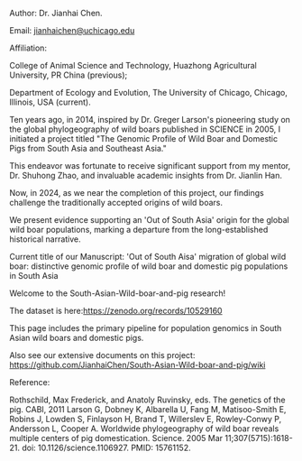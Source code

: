 Author: Dr. Jianhai Chen.

Email: jianhaichen@uchicago.edu

Affiliation:

College of Animal Science and Technology, Huazhong Agricultural University, PR China (previous);

Department of Ecology and Evolution, The University of Chicago, Chicago, Illinois, USA (current).

Ten years ago, in 2014, inspired by Dr. Greger Larson's pioneering study on the global phylogeography of wild boars published in SCIENCE in 2005, I initiated a project titled "The Genomic Profile of Wild Boar and Domestic Pigs from South Asia and Southeast Asia." 

This endeavor was fortunate to receive significant support from my mentor, Dr. Shuhong Zhao, and invaluable academic insights from Dr. Jianlin Han.

Now, in 2024, as we near the completion of this project, our findings challenge the traditionally accepted origins of wild boars.


We present evidence supporting an 'Out of South Asia' origin for the global wild boar populations, marking a departure from the long-established historical narrative.


Current title of our Manuscript: 'Out of South Aisa' migration of global wild boar: distinctive genomic profile of wild boar and domestic pig populations in South Asia

Welcome to the South-Asian-Wild-boar-and-pig research!

The dataset is here:https://zenodo.org/records/10529160



This page includes the primary pipeline for population genomics in South Asian wild boars and domestic pigs.

Also see our extensive documents on this project:
https://github.com/JianhaiChen/South-Asian-Wild-boar-and-pig/wiki

Reference:

Rothschild, Max Frederick, and Anatoly Ruvinsky, eds. The genetics of the pig. CABI, 2011
Larson G, Dobney K, Albarella U, Fang M, Matisoo-Smith E, Robins J, Lowden S, Finlayson H, Brand T, Willerslev E, Rowley-Conwy P, Andersson L, Cooper A. Worldwide phylogeography of wild boar reveals multiple centers of pig domestication. Science. 2005 Mar 11;307(5715):1618-21. doi: 10.1126/science.1106927. PMID: 15761152.
